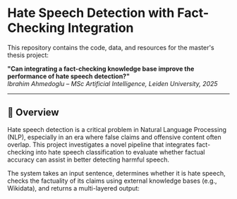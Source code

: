 # Hate Speech Detection with Fact-Checking Integration

This repository contains the code, data, and resources for the master's thesis project:

**"Can integrating a fact-checking knowledge base improve the performance of hate speech detection?"**  
*Ibrahim Ahmedoglu – MSc Artificial Intelligence, Leiden University, 2025*

---

## 📌 Overview

Hate speech detection is a critical problem in Natural Language Processing (NLP), especially in an era where false claims and offensive content often overlap. This project investigates a novel pipeline that integrates fact-checking into hate speech classification to evaluate whether factual accuracy can assist in better detecting harmful speech.

The system takes an input sentence, determines whether it is hate speech, checks the factuality of its claims using external knowledge bases (e.g., Wikidata), and returns a multi-layered output:

